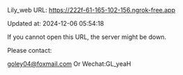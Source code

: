 Lily_web URL: https://222f-61-165-102-156.ngrok-free.app

Updated at: 2024-12-06 05:54:18

If you cannot open this URL, the server might be down.

Please contact: 

goley04@foxmail.com Or Wechat:GL_yeaH